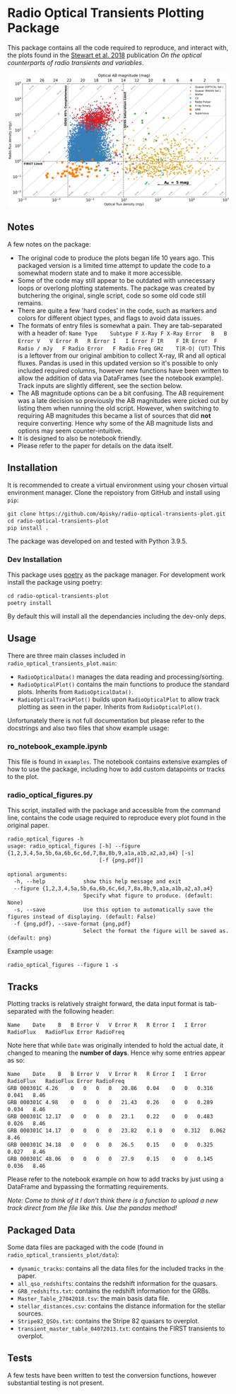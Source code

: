 # Radio Optical Transients Plotting Package

This package contains all the code required to reproduce, and interact with, the plots found in the [Stewart et al. 2018](https://ui.adsabs.harvard.edu/abs/2018MNRAS.479.2481S/abstract) publication *On the optical counterparts of radio transients and variables*.

![Figure 1](https://github.com/4pisky/radio-optical-transients-plot/blob/main/examples/ro_figure_1.png)

## Notes

A few notes on the package:

* The original code to produce the plots began life 10 years ago. 
    This packaged version is a limited time attempt to update the code to a somewhat modern state and to make it more accessible.
* Some of the code may still appear to be outdated with unnecessary loops or overlong plotting statements. 
    The package was created by butchering the original, single script, code so some old code still remains.
* There are quite a few 'hard codes' in the code, such as markers and colors for different object types, and flags to avoid data issues.
* The formats of entry files is somewhat a pain. They are tab-separated with a header of:
    ```Name	Type	Subtype	F X-Ray	F X-Ray Error	B	B Error	V	V Error	R	R Error	I	I Error	F IR	F IR Error	F Radio / mJy	F Radio Error	F Radio Freq GHz	T|R-O| (UT)```
    This is a leftover from our original ambition to collect X-ray, IR and all optical fluxes.
    Pandas is used in this updated version so it's possible to only included required columns, however new functions have been written to allow the addition of data via DataFrames (see the notebook example).
    Track inputs are slightly different, see the section below.
* The AB magnitude options can be a bit confusing.
    The AB requirement was a late decision so previously the AB magnitudes were picked out by listing them when running the old script.
    However, when switching to requiring AB magnitudes this became a list of sources that did **not** require converting.
    Hence why some of the AB magnitude lists and options may seem counter-intuitive.
* It is designed to also be notebook friendly.
* Please refer to the paper for details on the data itself.

## Installation

It is recommended to create a virtual environment using your chosen virtual environment manager.
Clone the repoistory from GitHub and install using `pip`:

```
git clone https://github.com/4pisky/radio-optical-transients-plot.git
cd radio-optical-transients-plot
pip install .
```

The package was developed on and tested with Python 3.9.5.

### Dev Installation

This package uses [poetry](https://python-poetry.org) as the package manager.
For development work install the package using poetry:

```
cd radio-optical-transients-plot
poetry install
```

By default this will install all the dependancies including the dev-only deps.

## Usage

There are three main classes included in `radio_optical_transients_plot.main`:

* `RadioOpticalData()` manages the data reading and processing/sorting.
* `RadioOpticalPlot()` contains the main functions to produce the standard plots. Inherits from `RadioOpticalData()`.
* `RadioOpticalTrackPlot()` builds upon `RadioOpticalPlot` to allow track plotting as seen in the paper. Inherits from `RadioOpticalPlot()`.

Unfortunately there is not full documentation but please refer to the docstrings and also two files that show example usage:

### ro\_notebook\_example.ipynb

This file is found in `examples`. The notebook contains extensive examples of how to use the package, including how to add custom datapoints or tracks to the plot.

### radio\_optical\_figures.py

This script, installed with the package and accessible from the command line, contains the code usage required to reproduce every plot found in the original paper.

```
radio_optical_figures -h
usage: radio_optical_figures [-h] --figure {1,2,3,4,5a,5b,6a,6b,6c,6d,7,8a,8b,9,a1a,a1b,a2,a3,a4} [-s]
                             [-f {png,pdf}]

optional arguments:
  -h, --help            show this help message and exit
  --figure {1,2,3,4,5a,5b,6a,6b,6c,6d,7,8a,8b,9,a1a,a1b,a2,a3,a4}
                        Specify what figure to produce. (default: None)
  -s, --save            Use this option to automatically save the figures instead of displaying. (default: False)
  -f {png,pdf}, --save-format {png,pdf}
                        Select the format the figure will be saved as. (default: png)
```

Example usage:

```
radio_optical_figures --figure 1 -s
```

## Tracks

Plotting tracks is relatively straight forward, the data input format is tab-separated with the following header:

```
Name	Date	B	B Error	V	V Error	R	R Error	I	I Error	RadioFlux	RadioFlux Error	RadioFreq
```

Note here that while `Date` was originally intended to hold the actual date, it changed to meaning the **number of days**. Hence why some entries appear as so:

```
Name	Date	B	B Error	V	V Error	R	R Error	I	I Error	RadioFlux	RadioFlux Error	RadioFreq
GRB 000301C	4.26	0	0	0	0	20.86	0.04	0	0	0.316	0.041	8.46
GRB 000301C	4.98	0	0	0	0	21.43	0.26	0	0	0.289	0.034	8.46
GRB 000301C	12.17	0	0	0	0	23.1	0.22	0	0	0.483	0.026	8.46
GRB 000301C	14.17	0	0	0	0	23.82	0.1	0	0	0.312	0.062	8.46
GRB 000301C	34.18	0	0	0	0	26.5	0.15	0	0	0.325	0.027	8.46
GRB 000301C	48.06	0	0	0	0	27.9	0.15	0	0	0.145	0.036	8.46
```

Please refer to the notebook example on how to add tracks by just using a DataFrame and bypassing the formatting requirements.

*Note: Come to think of it I don't think there is a function to upload a new track direct from the file like this. Use the pandas method!*

## Packaged Data

Some data files are packaged with the code (found in `radio_optical_transients_plot/data`):

* `dynamic_tracks`: contains all the data files for the included tracks in the paper.
* `all_qso_redshifts`: contains the redshift information for the quasars.
* `GRB_redshifts.txt`: contains the redshift information for the GRBs.
* `Master_Table_27042018.tsv`: the main basis data file.
* `stellar_distances.csv`: contains the distance information for the stellar sources.
* `Stripe82_QSOs.txt`: contains the Stripe 82 quasars to overplot.
* `transient_master_table_04072013.txt`: contains the FIRST transients to overplot.

## Tests

A few tests have been written to test the conversion functions, however substantial testing is not present.
